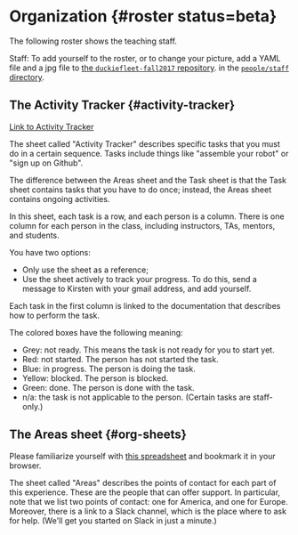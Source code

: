 # Organization {#roster status=beta}

The following roster shows the teaching staff.

<div id='staff'>
    <move-here src='#censi-roster'/>
    <move-here src='#paull-roster'/>
    <move-here src='#tani-roster'/>
    <move-here src='#walter-roster'/>
    <move-here src='#frazzoli-roster'/>
    <move-here src='#shiying_li-roster'/>
    <move-here src='#ercan_selcuk-roster'/>
    <move-here src='#miguel_delaiglesia-roster'/>
    <move-here src='#harshit_kurhana-roster'/>
    <move-here src='#lapandic_dzenan-roster'/>
    <move-here src='#marco_erni-roster'/>
    <move-here src='#andrea_daniele-roster'/>
    <move-here src='#falcon_dai-roster'/>
    <move-here src='#jon_michaux-roster'/>
    <move-here src='#florian_golemo-roster'/>
    <move-here src='#greta-roster'/>
    <move-here src='#bowser-roster'/>
    <div style='clear:both'></div>
</div>

<style>
#staff div.roster-person {
    margin-top: 1em;
}
</style>


Staff: To add yourself to the roster, or to change your picture,
add a YAML file and a jpg file to [the `duckiefleet-fall2017` repository](http://github.com/duckietown/duckiefleet-fall2017).
in the [`people/staff` directory][db-staff].

[db-staff]: https://github.com/duckietown/duckiefleet-fall2017/tree/master/people

<!-- ### Regenerating the roster

To regenerate the roster, in DUCKIETOWN_ROOT use the command

    $ make generate-roster

To do this, you need to have three repositories: duckuments, duckiefleet, and  -->


## The Activity Tracker {#activity-tracker}

[Link to Activity Tracker](https://docs.google.com/spreadsheets/d/1xL01XBgSs1o0-Ey9D4WgW1ZqWRbj8QPw6-Jc1QZF8rE/edit?usp=sharing)



The sheet called "Activity Tracker" describes specific tasks that you must do
in a certain sequence.  Tasks include things like "assemble your robot"
or "sign up on Github".

The difference between the Areas sheet and the Task sheet is that
the Task sheet contains tasks that you have to do once; instead,
the Areas sheet contains ongoing activities.

In this sheet, each task is a row, and each person is a column. There is one
column for each person in the class, including instructors, TAs, mentors, and
students.

You have two options:

- Only use the sheet as a reference;
- Use the sheet actively to track your progress. To do this,
send a message to Kirsten with your gmail address, and add yourself.

Each task in the first column is linked to the documentation
that describes how to perform the task.


The colored boxes have the following meaning:

- Grey: not ready. This means the task is not ready for you to start yet.
- Red: not started. The person has not started the task.
- Blue: in progress. The person is doing the task.
- Yellow: blocked. The person is blocked.
- Green: done. The person is done with the task.
- n/a: the task is not applicable to the person. (Certain tasks are staff-only.)

<!-- If there is a problem for a task, please add a comment, and in the comment
explain the problem. If the problem is solved, remember to remove the comment. -->

<!-- Students do not have (at least for now) editing access to the spreadsheet.
Therefore, it's the TAs that periodically update the spreadsheet.

At any time, if a student has a blocking problem with a task, they (or the TA) should add a comment to the corresponding cell. This is our "ticket system" - if students
put a comment, we'll make sure that their issue is resolved.
 -->


## The  Areas sheet  {#org-sheets}


Please familiarize yourself with [this spreadsheet][areas] and bookmark it
in your browser.

The sheet called "Areas" describes the points of contact for
each part of this experience. These are the people that
can offer support. In particular, note that we list two points of contact:
one for America, and one for Europe. Moreover, there is a link
to a Slack channel, which is the place where to ask for help. (We'll get you
started on Slack in just a minute.)

<!-- (Later in the class, when you are all set up and running, we will
ask you to use tools like Github Issues to ask for help; in this
onboarding phase, you only need to care about Slack.) -->

[areas]: https://docs.google.com/spreadsheets/d/1uO1aq9zqBpLwo1qOzeBKKbB3CuAQAqM94T8B1AGpCKg/edit?usp=sharing
